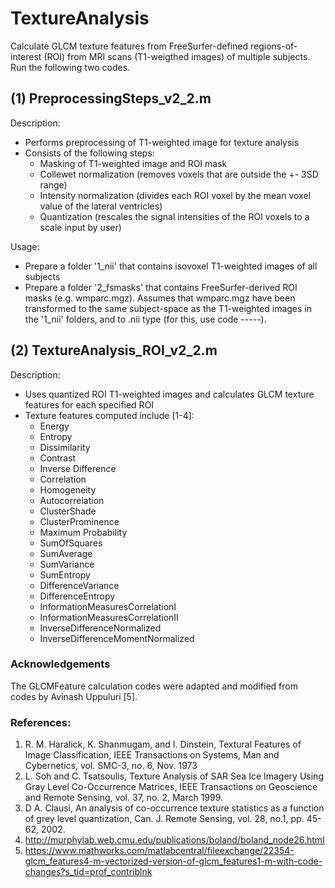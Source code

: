 # TextureAnalysis

Calculate GLCM texture features from FreeSurfer-defined regions-of-interest (ROI) from MRI scans (T1-weigthed images) of multiple subjects.
Run the following two codes.

## (1) PreprocessingSteps_v2_2.m


Description:
* Performs preprocessing of T1-weighted image for texture analysis
* Consists of the following steps:
    * Masking of T1-weighted image and ROI mask
    * Collewet normalization (removes voxels that are outside the +- 3SD range)
    * Intensity normalization (divides each ROI voxel by the mean voxel value of the lateral ventricles)
    * Quantization (rescales the signal intensities of the ROI voxels to a scale input by user)

Usage:
* Prepare a folder '1_nii' that contains isovoxel T1-weighted images of all subjects
* Prepare a folder '2_fsmasks' that contains FreeSurfer-derived ROI masks (e.g. wmparc.mgz). Assumes that wmparc.mgz have been transformed to the same subject-space as the T1-weighted images in the '1_nii' folders, and to .nii type (for this, use code -----).


## (2) TextureAnalysis_ROI_v2_2.m

Description:
* Uses quantized ROI T1-weighted images and calculates GLCM texture features for each specified ROI
* Texture features computed include [1-4]: 
   * Energy
   * Entropy
   * Dissimilarity
   * Contrast
   * Inverse Difference
   * Correlation
   * Homogeneity
   * Autocorrelation
   * ClusterShade 
   * ClusterProminence
   * Maximum Probability
   * SumOfSquares
   * SumAverage
   * SumVariance
   * SumEntropy
   * DifferenceVariance
   * DifferenceEntropy
   * InformationMeasuresCorrelationI
   * InformationMeasuresCorrelationII
   * InverseDifferenceNormalized
   * InverseDifferenceMomentNormalized


### <b> Acknowledgements </b>

The GLCMFeature calculation codes were adapted and modified from codes by Avinash Uppuluri [5].

### References:
1. R. M. Haralick, K. Shanmugam, and I. Dinstein, Textural Features of Image Classification, IEEE Transactions on Systems, Man and Cybernetics, vol. SMC-3, no. 6, Nov. 1973
2. L. Soh and C. Tsatsoulis, Texture Analysis of SAR Sea Ice Imagery Using Gray Level Co-Occurrence Matrices, IEEE Transactions on Geoscience and Remote Sensing, vol. 37, no. 2, March 1999.
3. D A. Clausi, An analysis of co-occurrence texture statistics as a function of grey level quantization, Can. J. Remote Sensing, vol. 28, no.1, pp. 45-62, 2002.
4. http://murphylab.web.cmu.edu/publications/boland/boland_node26.html
5. https://www.mathworks.com/matlabcentral/fileexchange/22354-glcm_features4-m-vectorized-version-of-glcm_features1-m-with-code-changes?s_tid=prof_contriblnk
